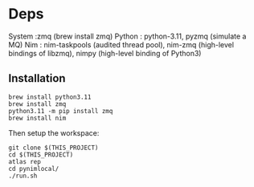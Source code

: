 # Deps

System  :zmq (brew install zmq)
Python : python-3.11, pyzmq (simulate a MQ)
Nim : nim-taskpools (audited thread pool), nim-zmq (high-level bindings of libzmq), nimpy (high-level binding of Python3)

## Installation

```
brew install python3.11
brew install zmq
python3.11 -m pip install zmq
brew install nim
```

Then setup the workspace:
```
git clone $(THIS_PROJECT)
cd $(THIS_PROJECT)
atlas rep 
cd pynimlocal/
./run.sh
```
